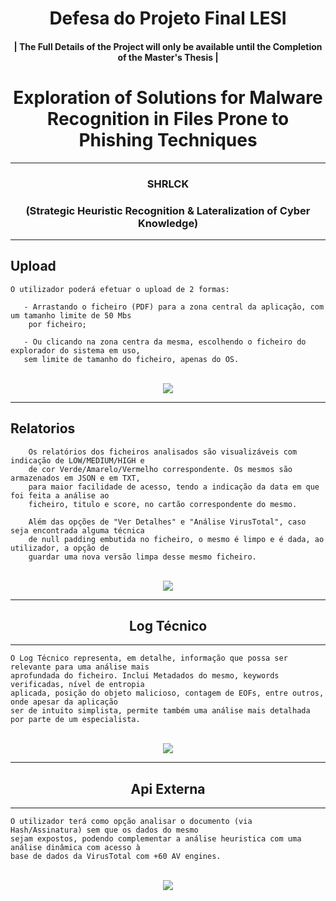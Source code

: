 # <h1 align="center"><b> Defesa do Projeto Final LESI </b></h1>
<h4 align="center">| The Full Details of the Project will only be available until the Completion of the Master's Thesis |</h4>

# <h1 align="center"><b>Exploration of Solutions for Malware Recognition in Files Prone to Phishing Techniques</b></h1>

---

<h3 align="center">SHRLCK</h4>
<h3 align="center">(Strategic Heuristic Recognition & Lateralization of Cyber Knowledge) </h4>


---

<h2>Upload</h2>

    O utilizador poderá efetuar o upload de 2 formas:
       
       - Arrastando o ficheiro (PDF) para a zona central da aplicação, com um tamanho limite de 50 Mbs 
        por ficheiro;
       
       - Ou clicando na zona centra da mesma, escolhendo o ficheiro do explorador do sistema em uso, 
       sem limite de tamanho do ficheiro, apenas do OS.

<br>

<div align="center">
  <img src = "https://github.com/user-attachments/assets/90717a1b-afb7-40ee-b791-1c98854183fb">
</div>

---

<h2>Relatorios</h2>

        Os relatórios dos ficheiros analisados são visualizáveis com indicação de LOW/MEDIUM/HIGH e 
        de cor Verde/Amarelo/Vermelho correspondente. Os mesmos são armazenados em JSON e em TXT, 
        para maior facilidade de acesso, tendo a indicação da data em que foi feita a análise ao 
        ficheiro, titulo e score, no cartão correspondente do mesmo.
        
        Além das opções de "Ver Detalhes" e "Análise VirusTotal", caso seja encontrada alguma técnica 
        de null padding embutida no ficheiro, o mesmo é limpo e é dada, ao utilizador, a opção de 
        guardar uma nova versão limpa desse mesmo ficheiro.

<br>

<div align="center">
  <img src = "https://github.com/user-attachments/assets/c10e14e2-5a14-4c46-a792-17f7af68b666">
</div>

---

<h2 align="center">Log Técnico</h2>

---

    O Log Técnico representa, em detalhe, informação que possa ser relevante para uma análise mais 
    aprofundada do ficheiro. Inclui Metadados do mesmo, keywords verificadas, nível de entropia 
    aplicada, posição do objeto malicioso, contagem de EOFs, entre outros, onde apesar da aplicação 
    ser de intuito simplista, permite também uma análise mais detalhada por parte de um especialista.


<br>

<div align="center">
  <img src = "https://github.com/user-attachments/assets/615d3339-125b-400c-8e2d-81c3940a48ed">
</div>

---

<h2 align="center">Api Externa</h2>

---

    O utilizador terá como opção analisar o documento (via Hash/Assinatura) sem que os dados do mesmo 
    sejam expostos, podendo complementar a análise heuristica com uma análise dinâmica com acesso à 
    base de dados da VirusTotal com +60 AV engines. 


<br>

<div align="center">
  <img src = "https://github.com/user-attachments/assets/fce51118-9644-4a32-abcb-dab06ff4d959">
</div>


